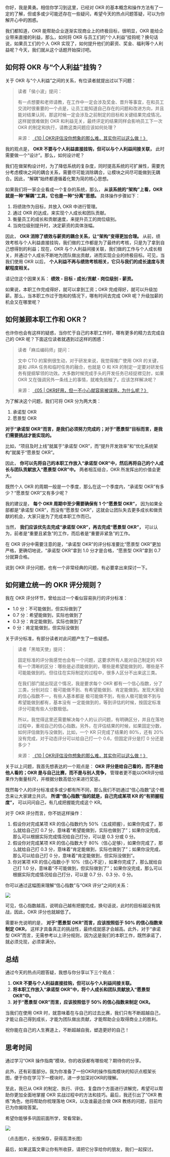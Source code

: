 你好，我是黄勇。相信你学习到这里，已经对 OKR 的基本概念和操作方法有了一定的了解，但或多或少可能还存在一些疑问，希望今天的热点问题答疑，可以为你解开心中的困惑。

我们都知道，OKR 能帮助企业逐渐实现商业上的终极目标，很明显，OKR 能给企业带来直接的利益，那么，如何将 OKR 与员工们的“个人利益”挂钩呢？换句话说，如果员工们的个人 OKR 实现了，如何提升他们的薪资、奖金、福利等个人利益呢？今天，我们就从这个话题开始探讨吧。

## 如何将 OKR 与“个人利益”挂钩？

关于 OKR 与“个人利益”之间的关系，有位读者就提出过以下问题：

> 读者「侯小波」提问：
>
> 有一点想要和老师请教，在工作中一定会涉及奖金、晋升等事宜，在和员工交流时很重要的一个点是，让员工能知道自己存在的问题和改进方向，并且能对结果认同，那这时候一定会涉及之前制定的目标和关键结果完成情况。这样就很难做到 OKR 和利益无关，最终评定的结果同样会影响员工下一次 OKR 的制定和执行，请教这类问题应该如何处理？
>
> 来源： [《10 \| OKR评估没你想象的那么难，其实你可以这么做！》](https://time.geekbang.org/column/article/107931)

我的观点是， **OKR 不要与个人利益直接挂钩，但可以与个人利益间接关联，** 此时需要做一个“设计”。那么，如何设计呢？

我们在做架构设计时，为了降低系统的复杂度，同时提高系统的可扩展性，需要充分考虑模块之间的耦合关系，需要尽可能消除耦合，让模块之间尽可能做到无耦合。因此，“解耦”始终都遵循着化繁为简的核心思想。

如果我们将一家企业看成一个复杂的系统，那么， **从该系统的“架构”上看，OKR 就是一种“解耦”工具，它也是一种“分离”思想。** 具体操作步骤如下：

1. 将绩效作为目标，并放入 OKR 中进行管理。
2. 通过 OKR 的达成，来实现个人成长和团队贡献。
3. 衡量员工的成长和贡献速度，来提升员工的岗位级别。
4. 当岗位级别提升时，决定薪资的具体涨幅。

因此， **OKR 消除了绩效与薪资的耦合关系，让“架构”变得更加合理。** 从前，绩效考核与个人利益直接挂钩，我们做的工作都是为了最终的考核，只是为了拿到自己想得到的利益；现在，OKR 与个人利益间接关联，我们做的工作与个人成长相关，并通过个人成长不断地为团队做出贡献，进而实现企业的终极目标。可见，当我们使用 OKR 以后， **个人利益不再与绩效考核相关，它只与我们的成长速度与贡献程度相关。**

请记住这个因果关系： **绩效 \- 目标 \- 成长/贡献 \- 岗位级别 \- 薪资。**

如果说，本职工作完成得好，就可以拿到工资；OKR 完成得好，就可以升级加薪。那么，当本职工作过于饱和的情况下，哪有时间去完成 OKR 呢？升级加薪的机会又在哪里呢？

## 如何兼顾本职工作和 OKR？

也许你也会有这样的疑惑，当你忙于自己的本职工作时，哪有更多的精力去完成自己的 OKR 呢？下面这位读者就遇到过这样的困惑：

> 读者「麻瓜编码师」提问：
>
> 文中 CTO 的案例很生动，对于研发来说，我觉得推广使用 OKR 的关键，是和 JIRA 任务和临时任务的融合，也就是 O 和 KR 的制定一定要对研发任务有提纲挈领的功效。大多数时候完成手头的开发任务已经捉襟见肘，如果 OKR 又在强调另外一条线上的事情，就难免抵触了。应该怎样解决呢？
>
> 来源： [《05 \| OKR好用，但一不小心就容易被误用，为什么呢？》](https://time.geekbang.org/column/article/104911)

为了解决这个问题，我们可将 OKR 分为两大类：

1. 承诺型 OKR
2. 愿景型 OKR

**对于“承诺型 OKR”而言，是我们必须努力完成的；对于“愿景型”目标而言，是我们需要挑战才能实现的。**

比如，“项目及时上线”就属于“承诺型 OKR”，而“提升开发效率”和“优化系统架构”就属于“愿景型 OKR”。

因此， **你可以先将自己的本职工作放入“承诺型 OKR”中，然后再将自己的个人成长与团队贡献放入“愿景型 OKR”中。** 两者相互结合，OKR 所发挥出的价值会更大。

既然个人 OKR 的周期一般是一个季度，那么在这一个季度内，“承诺型 OKR”有多少？“愿景型 OKR”又有多少呢？

我的建议是， **每个 OKR 周期中至少需要确保有 1 个“愿景型 OKR”，** 因为如果全部都是“承诺型 OKR”，而没有“愿景型 OKR”，这就会让团队失去更多成长和做贡献的机会，大家只是为了完成本职工作而已。

当然， **我们应该优先去完成“承诺型 OKR”，再去完成“愿景型 OKR”，** 可以认为，前者是“重要且紧急”的工作，而后者是“重要非紧急”的工作。

在 OKR 评分中需要注意的是，“承诺型 OKR”的评分标准要比“愿景型 OKR”更加严格，更确切地说，“承诺型 OKR”拿到 1.0 分才是合格，“愿景型 OKR”拿到 0.7 分就算合格。

说到 OKR 评分问题，也有一个非常经典的问题，有必要拿出来探讨一下。

## 如何建立统一的 OKR 评分规则？

我在 OKR 评分环节，曾给出过一个看似容易执行的评分标准：

- 1.0 分：不可能做到，但实际做到了
- 0.7 分：希望能做到，实际也做到了
- 0.3 分：肯定能做到，实际也做到了
- 0 分：肯定能做到，但实际没做到

关于评分标准，有部分读者对此问题产生了一些疑惑。

> 读者「黑暗天使」提问：
>
> 固定标准的评分我感觉也会有一个问题，这要求所有人能对自己制定的 KR 有一个清晰的区分：哪些是必须能做到的，哪些是希望能做到的，哪些是不可能能做到的。但往往在实际制定的过程中，很多人区分不出来这三类。
>
> 在我们部门就出现这个情况，我是要求每个 OKR 都有一个信心指数，分了三类，分别对应：极可能做不到、有希望能做到、肯定能做到。发现大家给的信心指数不一，有些人基本都是 极可能做不到，有些人极可能做不到与希望能做到都有，基本没有 一定能做到的，等到评估的时候，按固定标准评分可能有些人分数极低。
>
> 所以，我觉得这里还需要解决每个人的认识问题，有明确区分，并且在落地过程中，重视自己的信心指数。另外，在评估结果的时候，如果固定分数，如何评估做到与没做到，比如，一个 KR 只完成了结果的 80%，还有 20% 没有完成，对于动态评分可以给自己打一个 0.6，但固定评分是打 0 分还是多少？
>
> 来源： [《10 \| OKR评估没你想象的那么难，其实你可以这么做！》](https://time.geekbang.org/column/article/107931)

关于以上问题，我首先想表达的一个观点是： **OKR 评分是给自己看的，而不是给他人看的；OKR 是与自己比赛，而不是与别人竞争，** 管理者更不能以OKR评分结果作为衡量标尺，并根据分数高低分来进行奖惩。

既然每个人的评分标准或多或少都有所不同，那么我们不妨通过“信心指数”这个概念来让大家建立共识。 **所谓“信心指数“指的就是，自己完成某项 KR 的“有把握程度”，** 可以问问自己，有几成把握能完成这个 KR。

对于 OKR 评分而言，你不妨这样操作：

1. 假设你对完成某项 KR 的信心指数约为 50%（五成把握），如果你完成了，那么就给自己打 0.7 分，意味着“希望能做到，实际也做到了”；如果你没完成，那么可以根据实际完成情况给自己打分，可以是 0.3 分或 0 分。
2. 假设你对完成某项 KR 的信心指数大于 80%（信心足够），如果你完成了，那么就给自己打 0.3 分，意味着“肯定能做到，实际也做到了”；如果你没完成，那么可以给自己打 0 分，意味着“肯定能做到，但实际没做到”。
3. 你对某项 KR 的信心指数小于 10%（信心不足），如果你完成了，那么就给自己打 1.0 分，意味着“不可能做到，但实际做到了”；如果你没完成，那么可以根据实际完成情况给自己打分，可以是 0.7 分、0.3 分、0 分。

你可以通过这幅图来理解“信心指数”与“OKR 评分”之间的关系：

![](https://static001.geekbang.org/resource/image/44/8c/44d163cfd65b6d603a611ef3908e2a8c.png?wh=1222*628)

可见，信心指数越高，说明自己越有把握完成，换句话说，此时的目标越没有挑战，因此，OKR 评分也就越低了。

需要补充说明的是， **对于“愿景型 OKR”而言，应该按照低于 50% 的信心指数来制定 OKR，** 这样才具备真正的挑战性，最终成就感才会越高。此外，对于“承诺型 OKR”而言，无需参考以上评分规则，因为这是我们的本职工作，既然承诺了，就必须兑现，必须拿满分。

## 总结

通过今天的热点问题答疑，我想与你分享以下三个观点：

1. **OKR 不要与个人利益直接挂钩，但可以与个人利益间接关联。**
2. **将本职工作放入“承诺型 OKR”中，将个人成长和团队贡献放入“愿景型 OKR”中。**
3. **对于“愿景型 OKR”而言，应该按照低于 50% 的信心指数来制定 OKR。**

当我们在使用 OKR 时，就意味着在与自己的过去比赛，我们只有不断超越自己，才能让自己得到成长，才能为团队做出贡献，才能帮助企业取得商业上的胜利。

祝你能在自己的人生赛道上，不断超越自我，塑造更好的自己！

## 思考时间

通过学习“OKR 操作指南”模块，你的收获都有哪些呢？期待你的分享。

此外，还有彩蛋部分。我为你准备了一份OKR的操作指南模块的知识点框架长图，便于你在学习下一模块时，进一步加深对OKR的理解。

至此，我已从 OKR 的制定、执行、评估、复盘四个方面进行讲解完，希望可以帮助你更加全面地掌握 OKR 实战过程中的方法和技巧。最后，我还引出了“OKR 教练”角色，他将帮助你梳理落地 OKR，以及谁最适合做 OKR 教练的问题，目前均已为你揭晓答案。

希望你能够多巩固前面所学，常看常新。

![](https://static001.geekbang.org/resource/image/24/db/24957761a5a05bbedf6afdf32fac56db.jpg?wh=4024*14920)

（点击图片，长按保存，获得高清长图）

最后，如果这篇文章让你有所收获，请把它分享给你的朋友，我们一起探讨。